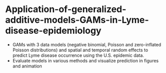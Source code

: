 # Application-of-generalized-additive-models-GAMs-in-Lyme-disease-epidemiology
 - GAMs with 3 data models (negative binomial, Poisson and zero-inflated Poisson distributions) and spatial and temporal random effects to predict Lyme disease occurrence using the U.S. epidemic data.
- Evaluate models in various methods and visualize prediction in figures and animation
